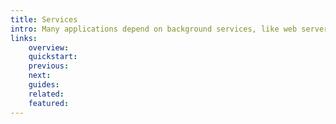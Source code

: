 ```yaml
---
title: Services
intro: Many applications depend on background services, like web servers and databases, to function effectively. Devopness simplifies the management of these essential services by providing a centralized platform, allowing you to configure, monitor, and maintain all that in one place.
links:
    overview:
    quickstart:
    previous:
    next:
    guides:
    related:
    featured:
---
```

